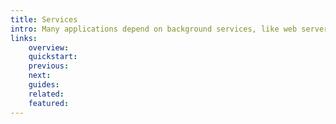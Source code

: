 ```yaml
---
title: Services
intro: Many applications depend on background services, like web servers and databases, to function effectively. Devopness simplifies the management of these essential services by providing a centralized platform, allowing you to configure, monitor, and maintain all that in one place.
links:
    overview:
    quickstart:
    previous:
    next:
    guides:
    related:
    featured:
---
```

